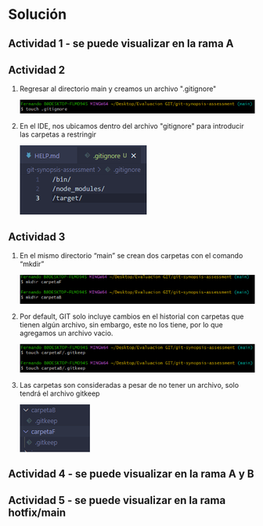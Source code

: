 # Solución

## Actividad 1 - se puede visualizar en la rama A

## Actividad 2 

1. Regresar al directorio main y creamos un archivo ".gitignore"

    ![05](./images/05.png)

2. En el IDE, nos ubicamos dentro del archivo "gitignore" para introducir las carpetas a restringir

    ![06](./images/06.png)

## Actividad 3

1. En el mismo directorio “main” se crean dos carpetas con el comando “mkdir”

    ![07](./images/07.png)

2. Por default, GIT solo incluye cambios en el historial con carpetas que tienen algún archivo, sin embargo, este no los tiene, por lo que agregamos un archivo vacio.

    ![08](./images/08.png)

3. Las carpetas son consideradas a pesar de no tener un archivo, solo tendrá el archivo gitkeep

    ![09](./images/09.png)

## Actividad 4 - se puede visualizar en la rama A y B

## Actividad 5 - se puede visualizar en la rama hotfix/main